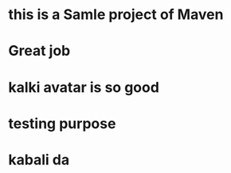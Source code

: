 # this is a Samle project of Maven
# Great job
# kalki avatar is so good
# testing purpose
# kabali da
